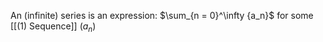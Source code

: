 An (infinite) series is an expression:
	$\sum_{n = 0}^\infty {a_n}$ for some [[(1) Sequence]] $(a_n)$